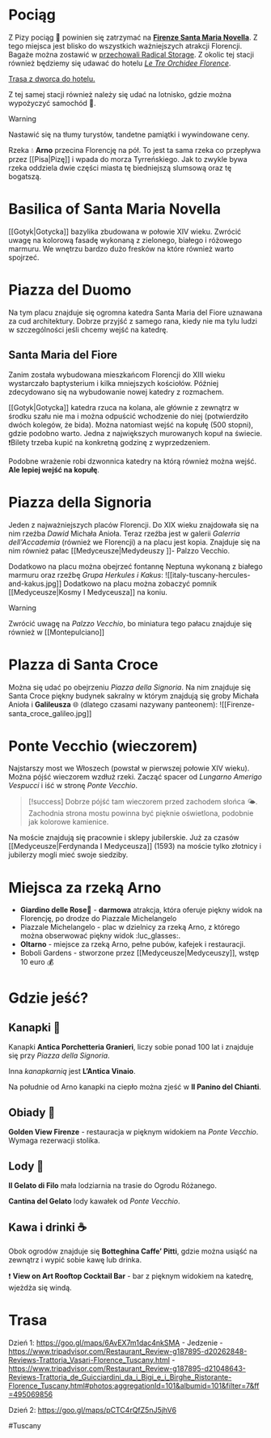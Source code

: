 # Pociąg
Z Pizy pociąg 🚋 powinien się zatrzymać na [**Firenze Santa Maria Novella**](https://goo.gl/maps/rKiC56zV8ZXTkAg7A). Z tego miejsca jest blisko do wszystkich ważniejszych atrakcji Florencji. Bagaże można zostawić w [przechowali Radical Storage](https://store.radicalstorage.com/pl/przechowalnie-bagazu/florence/santa-maria-novella/przechowalnia-bagazu-santa-maria-novella?dropOff=2023-04-29T12:45:20%2B02:00&pickUp=2023-04-29T18:45:20%2B02:00&bags=2&tips=0). Z okolic tej stacji również będziemy się udawać do hotelu [*Le Tre Orchidee Florence*](https://goo.gl/maps/Na9LJXrZYioSkHT18).

[Trasa z dworca do hotelu.](https://goo.gl/maps/SRqjyB4gm9uP8Mf19)

Z tej samej stacji również należy  się udać na lotnisko, gdzie można wypożyczyć samochód 🚗.

>[!warning]
>Nastawić się na tłumy turystów, tandetne pamiątki i wywindowane ceny.

Rzeka 💧 **Arno** przecina Florencję na pół. To jest ta sama rzeka co przepływa przez [[Pisa|Pizę]] i wpada do morza Tyrreńskiego. Jak to zwykle bywa rzeka oddziela dwie części miasta tę biedniejszą slumsową oraz tę bogatszą.

# Basilica of Santa Maria Novella
[[Gotyk|Gotycka]] bazylika zbudowana w połowie XIV wieku. Zwrócić uwagę na kolorową fasadę wykonaną z zielonego, białego i różowego marmuru. We wnętrzu bardzo dużo fresków na które również warto spojrzeć.

# Piazza del Duomo
Na tym placu znajduje się ogromna katedra Santa Maria del Fiore uznawana za cud architektury. Dobrze przyjść z samego rana, kiedy nie ma tylu ludzi w szczególności jeśli chcemy wejść na katedrę.

## Santa Maria del Fiore
Zanim została wybudowana mieszkańcom Florencji do XIII wieku wystarczało baptysterium i kilka mniejszych kościołów. Później zdecydowano się na wybudowanie nowej katedry z rozmachem.

[[Gotyk|Gotycka]] katedra rzuca na kolana, ale głównie z zewnątrz w środku szału nie ma i można odpuścić wchodzenie do niej (potwierdziło dwóch kolegów, że bida). Można natomiast wejść na kopułę (500 stopni), gdzie podobno warto. Jedna z największych murowanych kopuł na świecie. ❗Bilety trzeba kupić na konkretną godzinę z wyprzedzeniem. 

Podobne wrażenie robi dzwonnica katedry na którą również można wejść. **Ale lepiej wejść na kopułę**.

# Piazza della Signoria
Jeden z najważniejszych placów Florencji. Do XIX wieku znajdowała się na nim rzeźba *Dawid* Michała Anioła. Teraz rzeźba jest w galerii *Galerria dell'Accademia* (również we Florencji) a na placu jest kopia. Znajduje się na nim również pałac [[Medyceusze|Medydeuszy ]]- Palzzo Vecchio.

Dodatkowo na placu można obejrzeć fontannę Neptuna wykonaną z białego marmuru oraz rzeźbę *Grupa Herkules i Kakus*:
![[italy-tuscany-hercules-and-kakus.jpg]]
Dodatkowo na placu można zobaczyć pomnik [[Medyceusze|Kosmy I Medyceusza]] na koniu.

>[!warning]
>Zwrócić uwagę na *Palzzo Vecchio*, bo miniatura tego pałacu znajduje się również w [[Montepulciano]]

# Plazza di Santa Croce
Można się udać po obejrzeniu *Piazza della Signoria*. Na nim znajduje się Santa Croce piękny budynek sakralny w którym znajdują się groby Michała Anioła i **Galileusza** 🌐 (dlatego czasami nazywany panteonem):
![[Firenze-santa_croce_galileo.jpg]]

# Ponte Vecchio (wieczorem)
Najstarszy most we Włoszech (powstał w pierwszej połowie XIV wieku). Można pójść wieczorem wzdłuż rzeki. Zacząć spacer od *Lungarno Amerigo Vespucci* i iść w stronę *Ponte Vecchio*. 

>[!success]
>Dobrze pójść tam wieczorem przed zachodem słońca 🌤️. Zachodnia strona mostu powinna być pięknie oświetlona, podobnie jak kolorowe kamienice.

Na moście znajdują się pracownie i sklepy jubilerskie. Już za czasów [[Medyceusze|Ferdynanda I Medyceusza]] (1593) na moście tylko złotnicy i jubilerzy mogli mieć swoje siedziby.

# Miejsca za rzeką Arno
- **Giardino delle Rose**🌹 - **darmowa** atrakcja, która oferuje piękny widok na Florencję, po drodze do Piazzale Michelangelo
- Piazzale Michelangelo - plac w dzielnicy za rzeką Arno, z którego można obserwować piękny widok :luc_glasses:.
- **Oltarno** - miejsce za rzeką Arno, pełne pubów, kafejek i restauracji. 
- Boboli Gardens - stworzone przez [[Medyceusze|Medyceuszy]], wstęp 10 euro 💰

# Gdzie jeść?

## Kanapki 🥪
Kanapki **Antica Porchetteria Granieri**, liczy sobie ponad 100 lat i znajduje się przy *Piazza della Signoria*.

Inna *kanapkarnią* jest **L’Antica Vinaio**. 

Na południe od Arno kanapki na ciepło można zjeść w **Il Panino del Chianti**.

## Obiady 🥩

**Golden View Firenze** - restauracja w pięknym widokiem na *Ponte Vecchio*. Wymaga rezerwacji stolika.

## Lody 🍦

**Il Gelato di Filo** mała lodziarnia na trasie do Ogrodu Różanego.

**Cantina del Gelato** lody kawałek od *Ponte Vecchio*.

## Kawa i drinki ☕
Obok ogrodów znajduje się **Botteghina Caffe’ Pitti**, gdzie można usiąść na zewnątrz i wypić sobie kawę lub drinka.

❗ **View on Art Rooftop Cocktail Bar** - bar z pięknym widokiem na katedrę, wjeżdża się windą.

# Trasa
Dzień 1: https://goo.gl/maps/6AvEX7m1dac4nkSMA
	- Jedzenie
		- https://www.tripadvisor.com/Restaurant_Review-g187895-d20262848-Reviews-Trattoria_Vasari-Florence_Tuscany.html
		- https://www.tripadvisor.com/Restaurant_Review-g187895-d21048643-Reviews-Trattoria_de_Guicciardini_da_i_Bigi_e_i_Birghe_Ristorante-Florence_Tuscany.html#photos;aggregationId=101&albumid=101&filter=7&ff=495069856

Dzień 2: https://goo.gl/maps/pCTC4rQfZ5nJ5jhV6

#Tuscany 